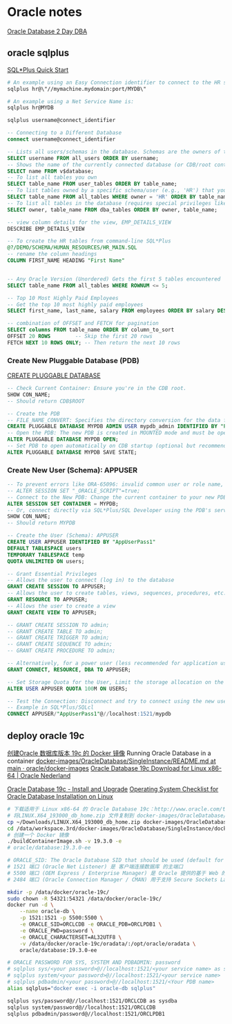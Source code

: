 # Oracle notes

[Oracle Database 2 Day DBA](https://docs.oracle.com/en/database/oracle/oracle-database/19/admqs/introduction.html)

## oracle sqlplus

[SQL\*Plus Quick Start](https://docs.oracle.com/en/database/oracle/oracle-database/19/sqpug/SQL-Plus-quick-start.html)

```sh
# An example using an Easy Connection identifier to connect to the HR schema in the MYDB database running on mymachine is
sqlplus hr@\"//mymachine.mydomain:port/MYDB\"

# An example using a Net Service Name is:
sqlplus hr@MYDB

sqlplus username@connect_identifier
```

```sql
-- Connecting to a Different Database
connect username@connect_identifier

-- Lists all users/schemas in the database. Schemas are the owners of tables and other objects.
SELECT username FROM all_users ORDER BY username;
-- Shows the name of the currently connected database (or CDB/root container).
SELECT name FROM v$database;
-- To list all tables you own
SELECT table_name FROM user_tables ORDER BY table_name;
-- To list tables owned by a specific schema/user (e.g., 'HR') that you can access:
SELECT table_name FROM all_tables WHERE owner = 'HR' ORDER BY table_name;
-- To list all tables in the database (requires special privileges like DBA role or SELECT ANY DICTIONARY):
SELECT owner, table_name FROM dba_tables ORDER BY owner, table_name;

-- view column details for the view, EMP_DETAILS_VIEW
DESCRIBE EMP_DETAILS_VIEW

-- To create the HR tables from command-line SQL*Plus
@?/DEMO/SCHEMA/HUMAN_RESOURCES/HR_MAIN.SQL
-- rename the column headings
COLUMN FIRST_NAME HEADING "First Name"


-- Any Oracle Version (Unordered) Gets the first 5 tables encountered
SELECT table_name FROM all_tables WHERE ROWNUM <= 5;

-- Top 10 Most Highly Paid Employees
-- Get the top 10 most highly paid employees
SELECT first_name, last_name, salary FROM employees ORDER BY salary DESC FETCH FIRST 10 ROWS ONLY;

-- combination of OFFSET and FETCH for pagination
SELECT columns FROM table_name ORDER BY column_to_sort
OFFSET 20 ROWS        -- Skip the first 20 rows
FETCH NEXT 10 ROWS ONLY; -- Then return the next 10 rows
```

### Create New Pluggable Database (PDB)

[CREATE PLUGGABLE DATABASE](https://docs.oracle.com/en/database/oracle/oracle-database/19/sqlrf/CREATE-PLUGGABLE-DATABASE.html)

```sql
-- Check Current Container: Ensure you're in the CDB root.
SHOW CON_NAME;
-- Should return CDB$ROOT

-- Create the PDB
-- FILE_NAME_CONVERT: Specifies the directory conversion for the data files (adjust paths as necessary for your system).
CREATE PLUGGABLE DATABASE MYPDB ADMIN USER mypdb_admin IDENTIFIED BY "PdbAdmPass1" FILE_NAME_CONVERT = ('/pdbseed/', '/mypdb/');
-- Open the PDB: The new PDB is created in MOUNTED mode and must be opened for use.
ALTER PLUGGABLE DATABASE MYPDB OPEN;
-- Set PDB to open automatically on CDB startup (optional but recommended):
ALTER PLUGGABLE DATABASE MYPDB SAVE STATE;
```

### Create New User (Schema): APPUSER

```sql
-- To prevent errors like ORA-65096: invalid common user or role name, enable the _ORACLE_SCRIPT parameter:
-- ALTER SESSION SET "_ORACLE_SCRIPT"=true;
-- Connect to the New PDB: Change the current container to your new PDB (MYPDB).
ALTER SESSION SET CONTAINER = MYPDB;
-- Or, connect directly via SQL*Plus/SQL Developer using the PDB's service name.
SHOW CON_NAME;
-- Should return MYPDB

-- Create the User (Schema): APPUSER
CREATE USER APPUSER IDENTIFIED BY "AppUserPass1"
DEFAULT TABLESPACE users
TEMPORARY TABLESPACE temp
QUOTA UNLIMITED ON users;

-- Grant Essential Privileges
-- Allows the user to connect (log in) to the database
GRANT CREATE SESSION TO APPUSER;
-- Allows the user to create tables, views, sequences, procedures, etc.
GRANT RESOURCE TO APPUSER;
-- Allows the user to create a view
GRANT CREATE VIEW TO APPUSER;

-- GRANT CREATE SESSION TO admin;
-- GRANT CREATE TABLE TO admin;
-- GRANT CREATE TRIGGER TO admin;
-- GRANT CREATE SEQUENCE TO admin;
-- GRANT CREATE PROCEDURE TO admin;

-- Alternatively, for a power user (less recommended for application users):
GRANT CONNECT, RESOURCE, DBA TO APPUSER;

-- Set Storage Quota for the User, Limit the storage allocation on the USERS tablespace
ALTER USER APPUSER QUOTA 100M ON USERS;

-- Test the Connection: Disconnect and try to connect using the new user/password and the PDB's service name
-- Example in SQL*Plus/SQLcl
CONNECT APPUSER/"AppUserPass1"@//localhost:1521/mypdb
```

## deploy oracle 19c

[创建Oracle 数据库版本 19c 的 Docker 镜像](https://www.oracle.com/br/technical-resources/articles/database-performance/oracle-db19c-com-docker.html)
Running Oracle Database in a container [docker-images/OracleDatabase/SingleInstance/README.md at main · oracle/docker-images](https://github.com/oracle/docker-images/blob/main/OracleDatabase/SingleInstance/README.md)
[Oracle Database 19c Download for Linux x86-64 | Oracle Nederland](https://www.oracle.com/nl/database/technologies/oracle19c-linux-downloads.html)

[Oracle Database 19c - Install and Upgrade](https://docs.oracle.com/en/database/oracle/oracle-database/19/install-and-upgrade.html)
[Operating System Checklist for Oracle Database Installation on Linux](https://docs.oracle.com/en/database/oracle/oracle-database/19/ladbi/operating-system-checklist-for-oracle-database-installation-on-linux.html#GUID-E5C0A90E-7750-45D9-A8BC-C7319ED934F0)

```sh
# 下载适用于 Linux x86-64 的 Oracle Database 19c：http://www.oracle.com/technetwork/database/enterprise-edition/downloads/index.html
# 将LINUX.X64_193000_db_home.zip 文件复制到 docker-images/OracleDatabase/SingleInstance/dockerfiles/19.3.0 目录：
cp ~/Downloads/LINUX.X64_193000_db_home.zip docker-images/OracleDatabase/SingleInstance/dockerfiles/19.3.0
cd /data/workspace.3rd/docker-images/OracleDatabase/SingleInstance/dockerfiles
# 创建一个 Docker 镜像
./buildContainerImage.sh -v 19.3.0 -e
# oracle/database:19.3.0-ee

# ORACLE_SID: The Oracle Database SID that should be used (default for 23ai Free Edition: FREE; all others, ORCLCDB).
# 1521 端口 (Oracle Net Listener) 是 客户端连接数据库 的主端口
# 5500 端口 (OEM Express / Enterprise Manager) 是 Oracle 提供的基于 Web 的数据库管理界面 https://localhost:5500/em/shell。您可以通过浏览器访问它，进行数据库的日常管理、性能监控、用户和表空间管理等操作。
# 2484 端口 (Oracle Connection Manager / CMAN) 用于支持 Secure Sockets Layer (SSL) / TLS 加密连接 的特定传输协议（如 MTS）。

mkdir -p /data/docker/oracle-19c/
sudo chown -R 54321:54321 /data/docker/oracle-19c/
docker run -d \
    --name oracle-db \
    -p 1521:1521 -p 5500:5500 \
    -e ORACLE_SID=ORCLCDB -e ORACLE_PDB=ORCLPDB1 \
    -e ORACLE_PWD=password \
    -e ORACLE_CHARACTERSET=AL32UTF8 \
    -v /data/docker/oracle-19c/oradata/:/opt/oracle/oradata \
    oracle/database:19.3.0-ee

# ORACLE PASSWORD FOR SYS, SYSTEM AND PDBADMIN: password
# sqlplus sys/<your password>@//localhost:1521/<your service name> as sysdba
# sqlplus system/<your password>@//localhost:1521/<your service name>
# sqlplus pdbadmin/<your password>@//localhost:1521/<Your PDB name>
alias sqlplus="docker exec -i oracle-db sqlplus"

sqlplus sys/password@//localhost:1521/ORCLCDB as sysdba
sqlplus system/password@//localhost:1521/ORCLCDB
sqlplus pdbadmin/password@//localhost:1521/ORCLPDB1
```
